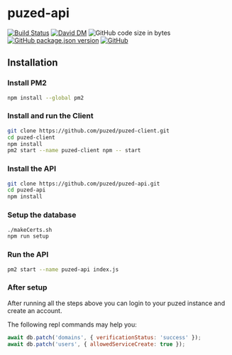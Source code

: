 # puzed-api
[![Build Status](https://travis-ci.org/puzed/puzed-api.svg?branch=master)](https://travis-ci.org/puzed/puzed-api)
[![David DM](https://david-dm.org/puzed/puzed-api.svg)](https://david-dm.org/puzed/puzed-api)
![GitHub code size in bytes](https://img.shields.io/github/languages/code-size/puzed/puzed-api)
[![GitHub package.json version](https://img.shields.io/github/package-json/v/puzed/puzed-api)](https://github.com/puzed/puzed-api/releases)
[![GitHub](https://img.shields.io/github/license/puzed/puzed-api)](https://github.com/puzed/puzed-api/blob/master/LICENSE)

## Installation
### Install PM2
```bash
npm install --global pm2
```

### Install and run the Client
```bash
git clone https://github.com/puzed/puzed-client.git
cd puzed-client
npm install
pm2 start --name puzed-client npm -- start
```

### Install the API
```bash
git clone https://github.com/puzed/puzed-api.git
cd puzed-api
npm install
```

### Setup the database
```bash
./makeCerts.sh
npm run setup
```

### Run the API
```bash
pm2 start --name puzed-api index.js
```

### After setup
After running all the steps above you can login to your puzed instance and create an account.

The following repl commands may help you:
```javascript
await db.patch('domains', { verificationStatus: 'success' });
await db.patch('users', { allowedServiceCreate: true });
```
